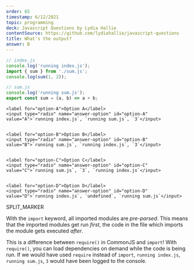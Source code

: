 ```yaml
---
order: 65
timestamp: 6/12/2021
topic: programming
deck: Javascript Questions by Lydia Hallie
contentSource: https://github.com/lydiahallie/javascript-questions
title: What's the output?
answer: B
---
```


  

```javascript
// index.js
console.log('running index.js');
import { sum } from './sum.js';
console.log(sum(1, 2));

// sum.js
console.log('running sum.js');
export const sum = (a, b) => a + b;
```


    <label for="option-A">Option A</label>
    <input type="radio" name="answer-option" id="option-A" value="A">`running index.js`, `running sum.js`, `3`</input>
    

    <label for="option-B">Option B</label>
    <input type="radio" name="answer-option" id="option-B" value="B">`running sum.js`, `running index.js`, `3`</input>
    

    <label for="option-C">Option C</label>
    <input type="radio" name="answer-option" id="option-C" value="C">`running sum.js`, `3`, `running index.js`</input>
    

    <label for="option-D">Option D</label>
    <input type="radio" name="answer-option" id="option-D" value="D">`running index.js`, `undefined`, `running sum.js`</input>
    




SPLIT_MARKER

With the `import` keyword, all imported modules are _pre-parsed_. This means that the imported modules get run _first_, the code in the file which imports the module gets executed _after_.

This is a difference between `require()` in CommonJS and `import`! With `require()`, you can load dependencies on demand while the code is being run. If we would have used `require` instead of `import`, `running index.js`, `running sum.js`, `3` would have been logged to the console.



